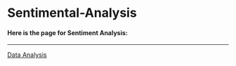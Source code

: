 # Sentimental-Analysis

<h4>Here is the page for Sentiment Analysis:</h4><hr>
      <a href="https://kumarisandhya2003.github.io/Sentiment-Analysis/">Data Analysis</a>
